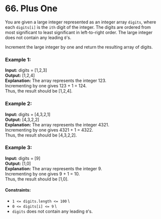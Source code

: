 # 66. Plus One

You are given a large integer represented as an integer array `digits`, where each `digits[i]` is the `ith` digit of the integer. The digits are ordered from most significant to least significant in left-to-right order. The large integer does not contain any leading `0`'s.

Increment the large integer by one and return the resulting array of digits.

### Example 1:

**Input:** digits = [1,2,3] \
**Output:** [1,2,4] \
**Explanation:** The array represents the integer 123. \
Incrementing by one gives 123 + 1 = 124. \
Thus, the result should be [1,2,4].

### Example 2:

**Input:** digits = [4,3,2,1] \
**Output:** [4,3,2,2] \
**Explanation:** The array represents the integer 4321. \
Incrementing by one gives 4321 + 1 = 4322. \
Thus, the result should be [4,3,2,2].

### Example 3:

**Input:** digits = [9] \
**Output:** [1,0] \
**Explanation:** The array represents the integer 9. \
Incrementing by one gives 9 + 1 = 10. \
Thus, the result should be [1,0].
 

#### Constraints:

- `1 <= digits.length <= 100` \
- `0 <= digits[i] <= 9` \
- `digits` does not contain any leading `0`'s.